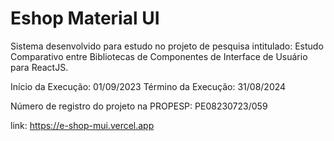 # Eshop Material UI

Sistema desenvolvido para estudo no projeto de pesquisa intitulado:
Estudo Comparativo entre Bibliotecas de Componentes de Interface de Usuário para ReactJS.

Início da Execução: 01/09/2023 Término da Execução: 31/08/2024

Número de registro do projeto na PROPESP: PE08230723/059

link: https://e-shop-mui.vercel.app
